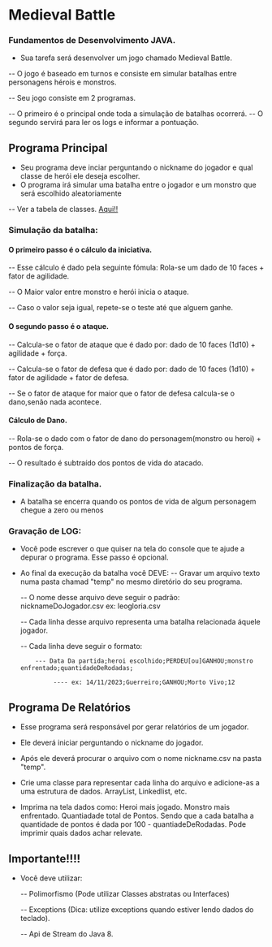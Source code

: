 # Medieval Battle
### Fundamentos de Desenvolvimento JAVA.

- Sua tarefa será desenvolver um jogo chamado Medieval Battle.

-- O jogo é baseado em turnos e consiste em simular batalhas entre personagens hérois e monstros.


-- Seu jogo consiste em 2 programas.

-- O primeiro é o principal onde toda a simulação de batalhas ocorrerá.
-- O segundo servirá para ler os logs e informar a pontuação.


## Programa Principal
- Seu programa deve inciar perguntando o nickname do jogador e qual classe de herói ele deseja escolher.
- O programa irá simular uma batalha entre o jogador e um monstro que será escolhido aleatoriamente 
     
-- Ver a tabela de classes. [Aqui!!](tabelaPersonagens.png)


### Simulação da batalha:
#### O primeiro passo é o cálculo da iniciativa.

-- Esse cálculo é dado pela seguinte fómula: Rola-se um dado de 10 faces + fator de agilidade.

-- O Maior valor entre monstro e herói inicia o ataque.

-- Caso o valor seja igual, repete-se o teste até que alguem ganhe.

#### O segundo passo é o ataque.

-- Calcula-se o fator de ataque que é dado por: dado de 10 faces (1d10) + agilidade + força.

-- Calcula-se o fator de defesa que é dado por: dado de 10 faces (1d10) + fator de agilidade + fator de defesa.

-- Se o fator de ataque for maior que o fator de defesa calcula-se o dano,senão nada acontece.

#### Cálculo de Dano.

-- Rola-se o dado com o fator de dano do personagem(monstro ou heroi) + pontos de força. 

-- O resultado é subtraído dos pontos de vida do atacado.

### Finalização da batalha.

- A batalha se encerra quando os pontos de vida de algum personagem chegue a zero ou menos

### Gravação de LOG:
- Você pode escrever o que quiser na tela do console que te ajude a depurar o programa. Esse passo é opcional.
- Ao final da execução da batalha você DEVE: 
     -- Gravar um arquivo texto numa pasta chamad "temp" no mesmo diretório do seu programa.

     -- O nome desse arquivo deve seguir o padrão: nicknameDoJogador.csv ex: leogloria.csv 

     -- Cada linha desse arquivo representa uma batalha relacionada áquele jogador. 

     -- Cada linha deve seguir o formato:

          --- Data Da partida;heroi escolhido;PERDEU[ou]GANHOU;monstro enfrentado;quantidadeDeRodadas;

               ---- ex: 14/11/2023;Guerreiro;GANHOU;Morto Vivo;12

## Programa De Relatórios
- Esse programa será responsável por gerar relatórios de um jogador.

- Ele deverá iniciar perguntando o nickname do jogador.

- Após ele deverá procurar o arquivo com o nome nickname.csv na pasta "temp".

- Crie uma classe para representar cada linha do arquivo e adicione-as a uma estrutura de dados. ArrayList, Linkedlist, etc.

- Imprima na tela dados como:
     Heroi mais jogado.
     Monstro mais enfrentado.
     Quantiadade total de Pontos. Sendo que a cada batalha a quantidade de pontos é dada por 100 - quantiadeDeRodadas.
     Pode imprimir quais dados achar relevate.


## Importante!!!!
- Você deve utilizar:

     -- Polimorfismo (Pode utilizar Classes abstratas ou Interfaces)

     -- Exceptions (Dica: utilize exceptions quando estiver lendo dados 
     do teclado).

     -- Api de Stream do Java 8.







